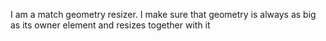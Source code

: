 I am a match geometry resizer.
I make sure that geometry is always as big as its owner element and resizes together with it